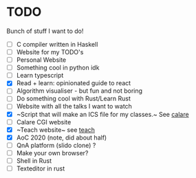 # TODO
Bunch of stuff I want to do!

  - [ ] C compiler written in Haskell
  - [ ] Website for my TODO's
  - [ ] Personal Website
  - [ ] Something cool in python idk
  - [ ] Learn typescript 
  - [x] Read + learn: opinionated guide to react
  - [ ] Algorithm visualiser - but fun and not boring
  - [ ] Do something cool with Rust/Learn Rust
  - [ ] Website with all the talks I want to watch
  - [x] ~Script that will make an ICS file for my classes.~ See [calare](https://github.com/MrSpanishPear/calare)
  - [ ] Calare CGI website
  - [x] ~Teach website~ see [teach](https://github.com/MrSpanishPear/teach)
  - [x] AoC 2020 (note, did about half)
  - [ ] QnA platform (slido clone) ? 
  - [ ] Make your own browser?
  - [ ] Shell in Rust
  - [ ] Texteditor in rust
